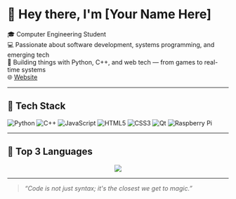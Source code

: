 # 👋 Hey there, I'm [Your Name Here]

🎓 Computer Engineering Student  
💻 Passionate about software development, systems programming, and emerging tech  
🚀 Building things with Python, C++, and web tech — from games to real-time systems  
🌐 [Website](https://sugamsinjali.com.np)

---

## 🧰 Tech Stack
![Python](https://img.shields.io/badge/Python-3776AB?style=for-the-badge&logo=python&logoColor=white)
![C++](https://img.shields.io/badge/C++-00599C?style=for-the-badge&logo=c%2B%2B&logoColor=white)
![JavaScript](https://img.shields.io/badge/JavaScript-F7DF1E?style=for-the-badge&logo=javascript&logoColor=black)
![HTML5](https://img.shields.io/badge/HTML5-E34F26?style=for-the-badge&logo=html5&logoColor=white)
![CSS3](https://img.shields.io/badge/CSS3-1572B6?style=for-the-badge&logo=css3&logoColor=white)
![Qt](https://img.shields.io/badge/Qt-41CD52?style=for-the-badge&logo=qt&logoColor=white)
![Raspberry Pi](https://img.shields.io/badge/Raspberry%20Pi-C51A4A?style=for-the-badge&logo=raspberrypi&logoColor=white)

---

## 🔺 Top 3 Languages

<p align="center">
  <img src="https://github-readme-stats.vercel.app/api/top-langs/?username=Sinjali7&layout=pie&langs_count=3&theme=radical" />
</p>

---

> _“Code is not just syntax; it's the closest we get to magic.”_
